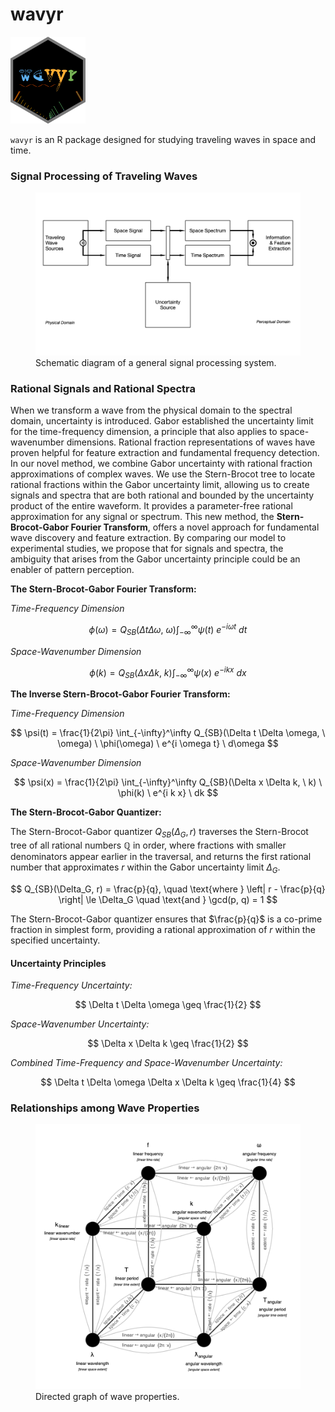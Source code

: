 wavyr
================

<img src="man/figures/wavyr_logo.png" data-align="right" width="120" />

`wavyr` is an R package designed for studying traveling waves in space
and time.

### Signal Processing of Traveling Waves

<figure>
<img src="man/figures/signals_spectra_schematic.png"
alt="Schematic diagram of a general signal processing system." />
<figcaption aria-hidden="true">Schematic diagram of a general signal
processing system.</figcaption>
</figure>

### Rational Signals and Rational Spectra

When we transform a wave from the physical domain to the spectral
domain, uncertainty is introduced. Gabor established the uncertainty
limit for the time-frequency dimension, a principle that also applies to
space-wavenumber dimensions. Rational fraction representations of waves
have proven helpful for feature extraction and fundamental frequency
detection. In our novel method, we combine Gabor uncertainty with
rational fraction approximations of complex waves. We use the
Stern-Brocot tree to locate rational fractions within the Gabor
uncertainty limit, allowing us to create signals and spectra that are
both rational and bounded by the uncertainty product of the entire
waveform. It provides a parameter-free rational approximation for any
signal or spectrum. This new method, the **Stern-Brocot-Gabor Fourier
Transform**, offers a novel approach for fundamental wave discovery and
feature extraction. By comparing our model to experimental studies, we
propose that for signals and spectra, the ambiguity that arises from the
Gabor uncertainty principle could be an enabler of pattern perception.

**The Stern-Brocot-Gabor Fourier Transform:**

*Time-Frequency Dimension*

$$
\phi(\omega) = Q_{SB}(\Delta t \Delta \omega, \ \omega) \int_{-\infty}^\infty \psi(t) \ e^{-i \omega t} \ dt
$$

*Space-Wavenumber Dimension*

$$
\phi(k) = Q_{SB}(\Delta x \Delta k, \ k) \int_{-\infty}^\infty \psi(x) \ e^{-i k x} \ dx
$$

**The Inverse Stern-Brocot-Gabor Fourier Transform:**

*Time-Frequency Dimension*

$$
\psi(t) = \frac{1}{2\pi} \int_{-\infty}^\infty Q_{SB}(\Delta t \Delta \omega, \ \omega) \ \phi(\omega) \ e^{i \omega t} \ d\omega
$$

*Space-Wavenumber Dimension*

$$
\psi(x) = \frac{1}{2\pi} \int_{-\infty}^\infty Q_{SB}(\Delta x \Delta k, \ k) \ \phi(k) \ e^{i k x} \ dk
$$

**The Stern-Brocot-Gabor Quantizer:**

The Stern-Brocot-Gabor quantizer $Q_{SB}(\Delta_G, r)$ traverses the
Stern-Brocot tree of all rational numbers $\mathbb{Q}$ in order, where
fractions with smaller denominators appear earlier in the traversal, and
returns the first rational number that approximates $r$ within the Gabor
uncertainty limit $\Delta_G$.

$$
Q_{SB}(\Delta_G, r) = \frac{p}{q}, \quad \text{where } \left| r - \frac{p}{q} \right| \le \Delta_G \quad \text{and } \gcd(p, q) = 1
$$

The Stern-Brocot-Gabor quantizer ensures that $\frac{p}{q}$ is a
co-prime fraction in simplest form, providing a rational approximation
of $r$ within the specified uncertainty.

#### Uncertainty Principles

*Time-Frequency Uncertainty:*

$$
\Delta t \Delta \omega \geq \frac{1}{2}
$$

*Space-Wavenumber Uncertainty:*

$$
\Delta x \Delta k \geq \frac{1}{2}
$$

*Combined Time-Frequency and Space-Wavenumber Uncertainty:*

$$
\Delta t \Delta \omega \Delta x \Delta k \geq \frac{1}{4}
$$

### Relationships among Wave Properties

<figure>
<img src="man/figures/wave_properties_directed_graph.png"
alt="Directed graph of wave properties." />
<figcaption aria-hidden="true">Directed graph of wave
properties.</figcaption>
</figure>
